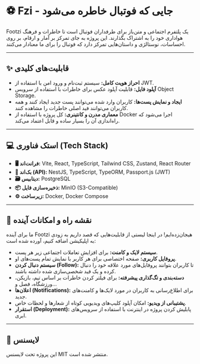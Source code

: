 # ⚽ Fzi - جایی که فوتبال خاطره می‌شود

Footzi یک پلتفرم اجتماعی و متن‌باز برای طرفداران فوتبال است تا خاطرات و فرهنگ هواداری خود را به اشتراک بگذارند. این پروژه به جای تمرکز بر آمار و ارقام، بر روی احساسات، نوستالژی و داستان‌هایی تمرکز دارد که فوتبال را برای ما معنادار می‌کنند.

---

## ✨ قابلیت‌های کلیدی

* **احراز هویت کامل:** سیستم ثبت‌نام و ورود امن با استفاده از JWT.
* **آپلود فایل:** قابلیت آپلود عکس برای خاطرات با استفاده از سرویس Object Storage.
* **ایجاد و نمایش پست‌ها:** کاربران وارد شده می‌توانند پست جدید ایجاد کنند و همه کاربران می‌توانند فید اصلی خاطرات را مشاهده کنند.
* **معماری مدرن و کانتینری:** کل پروژه با استفاده از Docker اجرا می‌شود که راه‌اندازی آن را بسیار ساده و قابل اعتماد می‌کند.

---

## 💻 استک فناوری (Tech Stack)

* **🖥️ فرانت‌اند:** Vite, React, TypeScript, Tailwind CSS, Zustand, React Router
* **🧠 بک‌اند (API):** NestJS, TypeScript, TypeORM, Passport.js (JWT)
* **🗃️ دیتابیس:** PostgreSQL
* **📦 ذخیره‌سازی فایل:** MinIO (S3-Compatible)
* **⚙️ زیرساخت:** Docker, Docker Compose

---

## 🚀 نقشه راه و امکانات آینده

ما برای آینده Footzi هیجان‌زده‌ایم! در اینجا لیستی از قابلیت‌هایی که قصد داریم به زودی به اپلیکیشن اضافه کنیم، آورده شده است:

* **سیستم لایک و کامنت:** برای افزایش تعاملات اجتماعی زیر هر پست.
* **پروفایل کاربری:** صفحه اختصاصی برای هر کاربر با نمایش تمام پست‌های او.
* **سیستم دنبال کردن (Follow):** تا کاربران بتوانند پروفایل‌های مورد علاقه خود را دنبال کرده و یک فید شخصی‌سازی شده داشته باشند.
* **دسته‌بندی و تگ‌گذاری پیشرفته:** برای فیلتر کردن خاطرات بر اساس تیم، بازیکن، ورزشگاه، فصل و...
* **اعلان‌ها (Notifications):** برای اطلاع‌رسانی به کاربران در مورد لایک‌ها و کامنت‌های جدید.
* **پشتیبانی از ویدیو:** امکان آپلود کلیپ‌های ویدیویی کوتاه از شعارها و لحظات خاص.
* **استقرار (Deployment):** پابلیش کردن پروژه در اینترنت با استفاده از سرویس‌های ابری.

---

## 📜 لایسنس

این پروژه تحت لایسنس MIT منتشر شده است.
